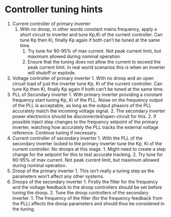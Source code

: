 #  Controller tuning hints


1. Current controller of primary inverter
    1. With no droop, in other words constant mains frequency, apply a short circuit to inverter and tune Kp,Ki of the current controller. Can tune Kp then Ki, finally Kp again if both can’t be tuned at the same time. 
	    1. Try tune for 90-95% of max current. Not peak current limit, but maximum allowed during nominal operation.
	    2. Ensure that the tuning does not allow the current to exceed the peak current limit. In real world scenarios this is when an inverter will shutoff or explode.
2. 	Voltage controller of primary inverter
        1. With no droop and an open circuit load of just the inverter tune Kp, Ki of the current controller. Can tune Kp then Ki, finally Kp again if both can’t be tuned at the same time.
3. 	PLL of Secondary inverter
	    1. With primary inverter providing a constant frequency start tuning Kp, Ki of the PLL. Noise on the frequency output of the PLL is acceptable, as long as the output phasors of the PLL accurately match the incoming voltage signal.
	        2. The secondary inverter power electronics should be disconnected/open-circuit for this.
	    2. If possible inject step changes to the frequency setpoint of the primary inverter, watching how accurately the PLL tracks the external voltage reference. Continue tuning if necessary.
4. 	Current controller of secondary inverter
	    1. With the PLL of the secondary inverter locked to the primary inverter tune the Kp, Ki of the current controller. No droops at this stage.
	        1. Might need to create a step change for the setpoint for this to test accurate tracking. 
	        2. Try tune for 90-95% of max current. Not peak current limit, but maximum allowed during nominal operation.
5. 	Droop of the primary inverter
	    1. This isn’t really a tuning step as the parameters won’t affect any other systems. 
6.	Droops of the secondary inverter
	    1. Firstly the filter for the frequency and the voltage feedback to the droop controllers should be set before tuning the droop.
	    2. Tune the droop controllers of the secondary inverter.
	        1. The frequency of the filter (for the frequency feedback from the PLL) affects the droop parameters and should thus be considered in the tuning.
